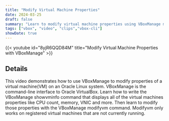 ```yaml
---
title: "Modify Virtual Machine Properties"
date: 2024-03-25
draft: false
summary: "Learn to modify virtual machine properties using VBoxManage modifyvm"
tags: ["vbox", "video", "clips","vbox-cli"]
showDate: true
---
```


{{< youtube id="8yjR6QQD84M" title="Modify Virtual Machine Properties with VBoxManage" >}}

## Details

This video demonstrates how to use VBoxManage to modify properties of a virtual machine(VM) on an Oracle Linux system. VBoxManage is the command-line interface to Oracle VirtualBox. Learn how to write the VBoxManage showvminfo command that displays all of the virtual machines properties like CPU count, memory, VNIC and more. Then learn to modify those properties with the VBoxManage modifyvm command. Modifyvm only works on registered virtual machines that are not currently running. 
